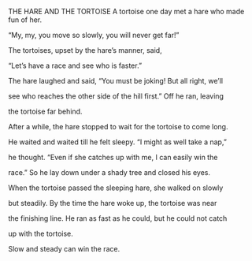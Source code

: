 


THE HARE AND THE TORTOISE
A tortoise one day met a hare who made fun of her.

“My, my, you move so slowly, you will never get far!”

The tortoises, upset by the hare’s manner, said,

“Let’s have a race and see who is faster.”

The hare laughed and said, “You must be joking! But all right, we’ll

see who reaches the other side of the hill first.” Off he ran, leaving

the tortoise far behind.

After a while, the hare stopped to wait for the tortoise to come long.

He waited and waited till he felt sleepy. “I might as well take a nap,”

he thought. “Even if she catches up with me, I can easily win the

race.” So he lay down under a shady tree and closed his eyes.

When the tortoise passed the sleeping hare, she walked on slowly

but steadily. By the time the hare woke up, the tortoise was near

the finishing line. He ran as fast as he could, but he could not catch

up with the tortoise.

Slow and steady can win the race.


